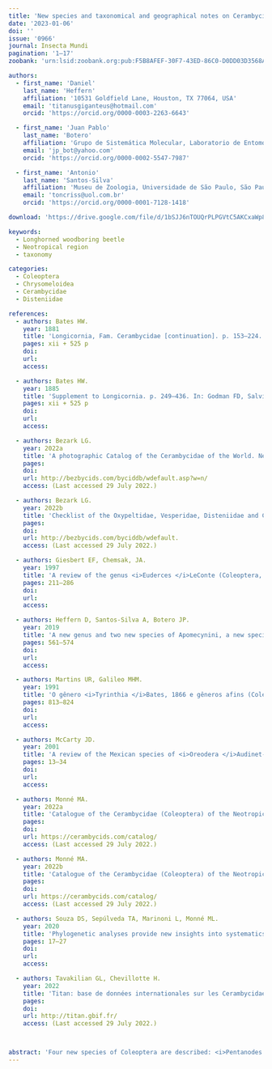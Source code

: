 ```yaml
---
title: 'New species and taxonomical and geographical notes on Cerambycidae and Disteniidae (Coleoptera: Chrysomeloidea)'
date: '2023-01-06'
doi: ''
issue: '0966'
journal: Insecta Mundi
pagination: '1–17'
zoobank: 'urn:lsid:zoobank.org:pub:F5B8AFEF-30F7-43ED-86C0-D0DD03D3568A'

authors:
  - first_name: 'Daniel'
    last_name: 'Heffern'
    affiliation: '10531 Goldfield Lane, Houston, TX 77064, USA'
    email: 'titanusgiganteus@hotmail.com'
    orcid: 'https://orcid.org/0000-0003-2263-6643'

  - first_name: 'Juan Pablo'
    last_name: 'Botero'
    affiliation: 'Grupo de Sistemática Molecular, Laboratorio de Entomología, Pontificia Universidad Javeriana. Bogotá, Colombia'
    email: 'jp_bot@yahoo.com'
    orcid: 'https://orcid.org/0000-0002-5547-7987'

  - first_name: 'Antonio'
    last_name: 'Santos-Silva'
    affiliation: 'Museu de Zoologia, Universidade de São Paulo, São Paulo, SP, Brazil'
    email: 'toncriss@uol.com.br'
    orcid: 'https://orcid.org/0000-0001-7128-1418'

download: 'https://drive.google.com/file/d/1bSJJ6nTOUQrPLPGVtC5AKCxaWp8VrLEK/view?usp=sharing'

keywords:
  - Longhorned woodboring beetle
  - Neotropical region
  - taxonomy

categories:
  - Coleoptera
  - Chrysomeloidea
  - Cerambycidae
  - Disteniidae

references:
  - authors: Bates HW.
    year: 1881
    title: 'Longicornia, Fam. Cerambycidae [continuation]. p. 153–224. In: Godman FD, Salvin O (eds.). Biologia Centrali-Americana, Insecta, Coleoptera. Vol. 5. Taylor and Francis; London'
    pages: xii + 525 p
    doi: 
    url: 
    access: 

  - authors: Bates HW.
    year: 1885
    title: 'Supplement to Longicornia. p. 249–436. In: Godman FD, Salvin O (eds.). Biologia Centrali-Americana, Insecta, Coleoptera. Vol. 5. Taylor and Francis; London'
    pages: xii + 525 p
    doi: 
    url: 
    access: 

  - authors: Bezark LG.
    year: 2022a
    title: 'A photographic Catalog of the Cerambycidae of the World. New World Cerambycidae Catalog'
    pages: 
    doi: 
    url: http://bezbycids.com/byciddb/wdefault.asp?w=n/
    access: (Last accessed 29 July 2022.)

  - authors: Bezark LG.
    year: 2022b
    title: 'Checklist of the Oxypeltidae, Vesperidae, Disteniidae and Cerambycidae, (Coleoptera) of the Western Hemisphere. 2021 Edition (updated through 31 December 2020)'
    pages: 
    doi: 
    url: http://bezbycids.com/byciddb/wdefault.
    access: (Last accessed 29 July 2022.)

  - authors: Giesbert EF, Chemsak, JA.
    year: 1997
    title: 'A review of the genus <i>Euderces </i>LeConte (Coleoptera, Cerambycidae, Tillomorphini). Proceedings of the California Academy of Sciences 49(8)'
    pages: 211–286
    doi: 
    url: 
    access: 

  - authors: Heffern D, Santos-Silva A, Botero JP.
    year: 2019
    title: 'A new genus and two new species of Apomecynini, a new species of Desmiphorini, and new records in Lamiinae and Disteniidae (Coleoptera). Zootaxa 4691(5)'
    pages: 561–574
    doi: 
    url: 
    access: 

  - authors: Martins UR, Galileo MHM.
    year: 1991
    title: 'O gênero <i>Tyrinthia </i>Bates, 1866 e gêneros afins (Coleoptera, Cerambycidae, Lamiinae, Hemilophini). Revista Brasileira de Entomologia 35(4)'
    pages: 813–824
    doi: 
    url: 
    access: 

  - authors: McCarty JD.
    year: 2001
    title: 'A review of the Mexican species of <i>Oreodera </i>Audinet-Serville (Coleoptera, Cerambycidae). Occasional Papers of the Consortium Coleopterorum 4(1)'
    pages: 13–34
    doi: 
    url: 
    access: 

  - authors: Monné MA.
    year: 2022a
    title: 'Catalogue of the Cerambycidae (Coleoptera) of the Neotropical region. Part I. Subfamily Cerambycinae'
    pages: 
    doi: 
    url: https://cerambycids.com/catalog/
    access: (Last accessed 29 July 2022.)

  - authors: Monné MA.
    year: 2022b
    title: 'Catalogue of the Cerambycidae (Coleoptera) of the Neotropical region. Part II. Subfamily Lamiinae'
    pages: 
    doi: 
    url: https://cerambycids.com/catalog/
    access: (Last accessed 29 July 2022.)

  - authors: Souza DS, Sepúlveda TA, Marinoni L, Monné ML.
    year: 2020
    title: 'Phylogenetic analyses provide new insights into systematics of the longhorned beetle tribe Acrocinini (Coleoptera: Cerambycidae: Lamiinae). Arthropod Systematics et Phylogeny 78(1)'
    pages: 17–27
    doi: 
    url: 
    access: 

  - authors: Tavakilian GL, Chevillotte H.
    year: 2022
    title: 'Titan: base de données internationales sur les Cerambycidae ou Longicornes'
    pages: 
    doi: 
    url: http://titan.gbif.fr/
    access: (Last accessed 29 July 2022.)



abstract: 'Four new species of Coleoptera are described: <i>Pentanodes clavatus </i>new species, from Ecuador; <i>Pentanodes baldwini </i>new species, from Panama (Cerambycidae: Cerambycinae: Tillomorphini); <i>Elytrimita¬trix </i>(<i>Grossifemora</i>) <i>dilatata </i>new species, from Mexico (Disteniidae) and <i>Novantinoe falsa </i>new species, from Mexico (Disteniidae). Taxonomical notes on <i>Euderces cribellatus </i>(Bates, 1885) (Tillomorphini) and <i>Oreodera </i>Audinet-Serville, 1835 (Lamiinae: Acrocinini) are provided. Additionally, new records are provided for <i>Oreo¬dera noguerai </i>McCarty, 2001 (new state record), <i>Adetus croton </i>Heffern, Santos-Silva and Botero, 2019 (new country record), <i>Icimauna sarauaia </i>Martins and Galileo, 1991 (new country record), and <i>Phoebe mexicana </i>Bates, 1881 (new state record).'
---
```

